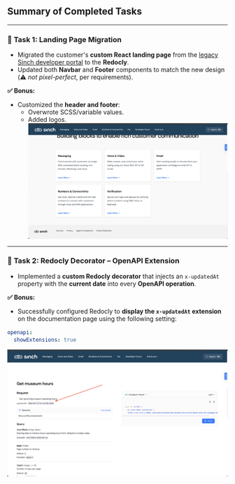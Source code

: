 ## Summary of Completed Tasks

---

### 🔧 **Task 1: Landing Page Migration**

- Migrated the customer's **custom React landing page** from the [legacy Sinch developer portal](https://developers.sinch.com/) to the **Redocly**.
- Updated both **Navbar** and **Footer** components to match the new design (⚠️ *not pixel-perfect*, per requirements).

**✅ Bonus:**
- Customized the **header and footer**:
  - Overwrote SCSS/variable values.
  - Added logos.
![screenshot 1](./images/screenshots/task%201.png)

---

### 🔧 **Task 2: Redocly Decorator – OpenAPI Extension**

- Implemented a **custom Redocly decorator** that injects an `x-updatedAt` property with the **current date** into every **OpenAPI operation**.

**✅ Bonus:**
- Successfully configured Redocly to **display the `x-updatedAt` extension** on the documentation page using the following setting:

```yaml
openapi:
  showExtensions: true
```
![screenshot 2](./images/screenshots/task%202.png)
